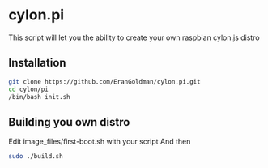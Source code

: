 # cylon.pi
This script will let you the ability to create your own raspbian cylon.js distro

## Installation

```bash
git clone https://github.com/EranGoldman/cylon.pi.git
cd cylon/pi
/bin/bash init.sh
```

## Building you own distro
Edit image_files/first-boot.sh with your script
And then
```bash
sudo ./build.sh
```
